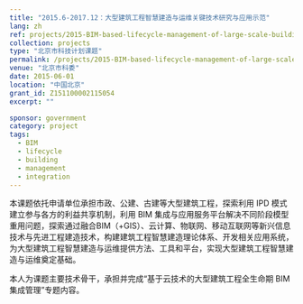 ```yaml
---
title: "2015.6-2017.12：大型建筑工程智慧建造与运维关键技术研究与应用示范"
lang: zh
ref: projects/2015-BIM-based-lifecycle-management-of-large-scale-buildings
collection: projects
type: "北京市科技计划课题"
permalink: /projects/2015-BIM-based-lifecycle-management-of-large-scale-buildings
venue: "北京市科委"
date: 2015-06-01
location: "中国北京"
grant_id: Z151100002115054
excerpt: ""

sponsor: government
category: project
tags: 
  - BIM
  - lifecycle
  - building
  - management
  - integration
---
```


本课题依托申请单位承担市政、公建、古建等大型建筑工程，探索利用 IPD 模式建立参与各方的利益共享机制，利用 BIM 集成与应用服务平台解决不同阶段模型重用问题，探索通过融合BIM（+GIS）、云计算、物联网、移动互联网等新兴信息技术与先进工程建造技术，构建建筑工程智慧建造理论体系、开发相关应用系统，为大型建筑工程智慧建造与运维提供方法、工具和平台，实现大型建筑工程智慧建造与运维奠定基础。

本人为课题主要技术骨干，承担并完成“基于云技术的大型建筑工程全生命期 BIM 集成管理”专题内容。